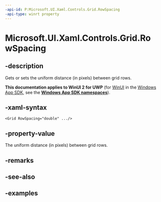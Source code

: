 ```yaml
---
-api-id: P:Microsoft.UI.Xaml.Controls.Grid.RowSpacing
-api-type: winrt property
---
```


<!-- Property syntax.
public double RowSpacing { get;  set; }
-->

# Microsoft.UI.Xaml.Controls.Grid.RowSpacing

## -description

Gets or sets the uniform distance (in pixels) between grid rows.

**This documentation applies to WinUI 2 for UWP** (for [WinUI](/windows/apps/winui/winui3/) in the [Windows App SDK](/windows/apps/windows-app-sdk/), see the **[Windows App SDK namespaces](/windows/windows-app-sdk/api/winrt/)**).

## -xaml-syntax

```xaml
<Grid RowSpacing="double" .../>
```

## -property-value

The uniform distance (in pixels) between grid rows.

## -remarks

## -see-also

## -examples

